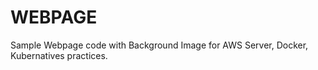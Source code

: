 # WEBPAGE #
Sample Webpage code with Background Image for AWS Server, Docker, Kubernatives practices.

